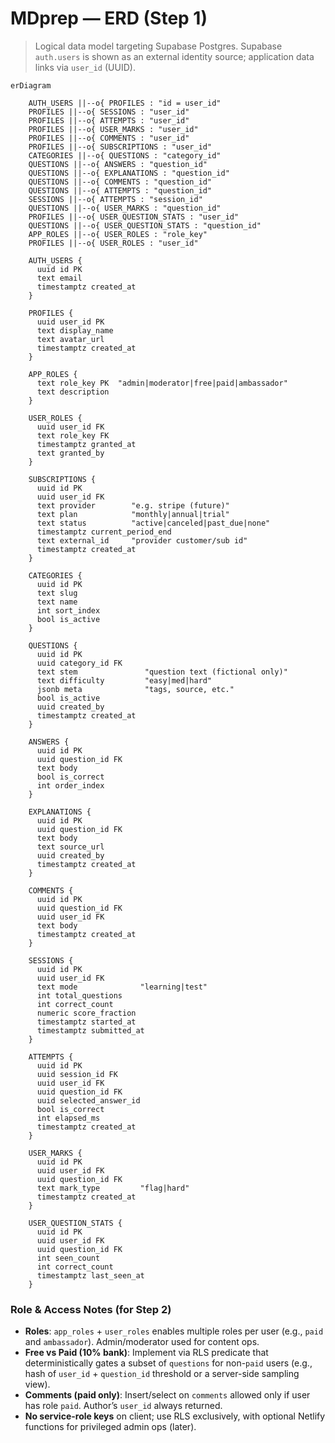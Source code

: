 # MDprep — ERD (Step 1)

> Logical data model targeting Supabase Postgres. Supabase `auth.users` is shown as an external identity source; application data links via `user_id` (UUID).

```mermaid
erDiagram

    AUTH_USERS ||--o{ PROFILES : "id = user_id"
    PROFILES ||--o{ SESSIONS : "user_id"
    PROFILES ||--o{ ATTEMPTS : "user_id"
    PROFILES ||--o{ USER_MARKS : "user_id"
    PROFILES ||--o{ COMMENTS : "user_id"
    PROFILES ||--o{ SUBSCRIPTIONS : "user_id"
    CATEGORIES ||--o{ QUESTIONS : "category_id"
    QUESTIONS ||--o{ ANSWERS : "question_id"
    QUESTIONS ||--o{ EXPLANATIONS : "question_id"
    QUESTIONS ||--o{ COMMENTS : "question_id"
    QUESTIONS ||--o{ ATTEMPTS : "question_id"
    SESSIONS ||--o{ ATTEMPTS : "session_id"
    QUESTIONS ||--o{ USER_MARKS : "question_id"
    PROFILES ||--o{ USER_QUESTION_STATS : "user_id"
    QUESTIONS ||--o{ USER_QUESTION_STATS : "question_id"
    APP_ROLES ||--o{ USER_ROLES : "role_key"
    PROFILES ||--o{ USER_ROLES : "user_id"

    AUTH_USERS {
      uuid id PK
      text email
      timestamptz created_at
    }

    PROFILES {
      uuid user_id PK
      text display_name
      text avatar_url
      timestamptz created_at
    }

    APP_ROLES {
      text role_key PK  "admin|moderator|free|paid|ambassador"
      text description
    }

    USER_ROLES {
      uuid user_id FK
      text role_key FK
      timestamptz granted_at
      text granted_by
    }

    SUBSCRIPTIONS {
      uuid id PK
      uuid user_id FK
      text provider        "e.g. stripe (future)"
      text plan            "monthly|annual|trial"
      text status          "active|canceled|past_due|none"
      timestamptz current_period_end
      text external_id     "provider customer/sub id"
      timestamptz created_at
    }

    CATEGORIES {
      uuid id PK
      text slug
      text name
      int sort_index
      bool is_active
    }

    QUESTIONS {
      uuid id PK
      uuid category_id FK
      text stem               "question text (fictional only)"
      text difficulty         "easy|med|hard"
      jsonb meta              "tags, source, etc."
      bool is_active
      uuid created_by
      timestamptz created_at
    }

    ANSWERS {
      uuid id PK
      uuid question_id FK
      text body
      bool is_correct
      int order_index
    }

    EXPLANATIONS {
      uuid id PK
      uuid question_id FK
      text body
      text source_url
      uuid created_by
      timestamptz created_at
    }

    COMMENTS {
      uuid id PK
      uuid question_id FK
      uuid user_id FK
      text body
      timestamptz created_at
    }

    SESSIONS {
      uuid id PK
      uuid user_id FK
      text mode              "learning|test"
      int total_questions
      int correct_count
      numeric score_fraction
      timestamptz started_at
      timestamptz submitted_at
    }

    ATTEMPTS {
      uuid id PK
      uuid session_id FK
      uuid user_id FK
      uuid question_id FK
      uuid selected_answer_id
      bool is_correct
      int elapsed_ms
      timestamptz created_at
    }

    USER_MARKS {
      uuid id PK
      uuid user_id FK
      uuid question_id FK
      text mark_type         "flag|hard"
      timestamptz created_at
    }

    USER_QUESTION_STATS {
      uuid id PK
      uuid user_id FK
      uuid question_id FK
      int seen_count
      int correct_count
      timestamptz last_seen_at
    }
```

### Role & Access Notes (for Step 2)
- **Roles**: `app_roles` + `user_roles` enables multiple roles per user (e.g., `paid` and `ambassador`). Admin/moderator used for content ops.
- **Free vs Paid (10% bank)**: Implement via RLS predicate that deterministically gates a subset of `questions` for non-`paid` users (e.g., hash of `user_id` + `question_id` threshold or a server-side sampling view).
- **Comments (paid only)**: Insert/select on `comments` allowed only if user has role `paid`. Author’s `user_id` always returned.
- **No service-role keys** on client; use RLS exclusively, with optional Netlify functions for privileged admin ops (later).

